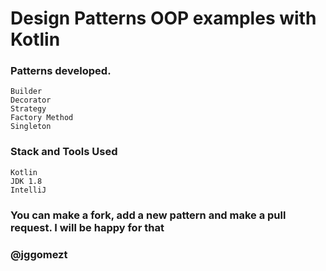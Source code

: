# Design Patterns OOP examples with Kotlin

### Patterns developed.

    Builder
    Decorator
    Strategy
    Factory Method
    Singleton
    
### Stack and Tools Used
    Kotlin
    JDK 1.8
    IntelliJ
    
### You can make a fork, add a new pattern and make a pull request. I will be happy for that

### @jggomezt
